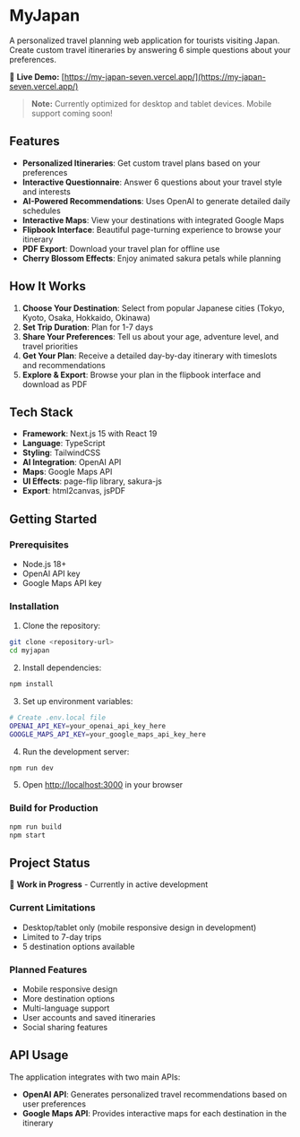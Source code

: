# MyJapan

A personalized travel planning web application for tourists visiting Japan. Create custom travel itineraries by answering 6 simple questions about your preferences.

🌸 **Live Demo:** [https://my-japan-seven.vercel.app/](https://my-japan-seven.vercel.app/)

> **Note:** Currently optimized for desktop and tablet devices. Mobile support coming soon!

## Features

- **Personalized Itineraries**: Get custom travel plans based on your preferences
- **Interactive Questionnaire**: Answer 6 questions about your travel style and interests
- **AI-Powered Recommendations**: Uses OpenAI to generate detailed daily schedules
- **Interactive Maps**: View your destinations with integrated Google Maps
- **Flipbook Interface**: Beautiful page-turning experience to browse your itinerary
- **PDF Export**: Download your travel plan for offline use
- **Cherry Blossom Effects**: Enjoy animated sakura petals while planning

## How It Works

1. **Choose Your Destination**: Select from popular Japanese cities (Tokyo, Kyoto, Osaka, Hokkaido, Okinawa)
2. **Set Trip Duration**: Plan for 1-7 days
3. **Share Your Preferences**: Tell us about your age, adventure level, and travel priorities
4. **Get Your Plan**: Receive a detailed day-by-day itinerary with timeslots and recommendations
5. **Explore & Export**: Browse your plan in the flipbook interface and download as PDF

## Tech Stack

- **Framework**: Next.js 15 with React 19
- **Language**: TypeScript
- **Styling**: TailwindCSS
- **AI Integration**: OpenAI API
- **Maps**: Google Maps API
- **UI Effects**: page-flip library, sakura-js
- **Export**: html2canvas, jsPDF

## Getting Started

### Prerequisites

- Node.js 18+ 
- OpenAI API key
- Google Maps API key

### Installation

1. Clone the repository:
```bash
git clone <repository-url>
cd myjapan
```

2. Install dependencies:
```bash
npm install
```

3. Set up environment variables:
```bash
# Create .env.local file
OPENAI_API_KEY=your_openai_api_key_here
GOOGLE_MAPS_API_KEY=your_google_maps_api_key_here
```

4. Run the development server:
```bash
npm run dev
```

5. Open [http://localhost:3000](http://localhost:3000) in your browser

### Build for Production

```bash
npm run build
npm start
```

## Project Status

🚧 **Work in Progress** - Currently in active development

### Current Limitations
- Desktop/tablet only (mobile responsive design in development)
- Limited to 7-day trips
- 5 destination options available

### Planned Features
- Mobile responsive design
- More destination options
- Multi-language support
- User accounts and saved itineraries
- Social sharing features

## API Usage

The application integrates with two main APIs:

- **OpenAI API**: Generates personalized travel recommendations based on user preferences
- **Google Maps API**: Provides interactive maps for each destination in the itinerary
